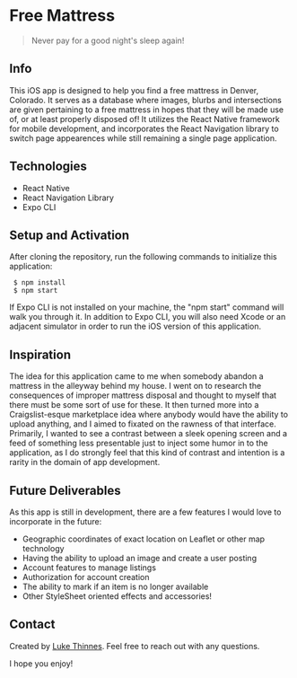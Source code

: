# Free Mattress

> Never pay for a good night's sleep again!

## Info

This iOS app is designed to help you find a free mattress in Denver, Colorado. It serves as a database where images, blurbs and intersections are given pertaining to a free mattress in hopes that they will be made use of, or at least properly disposed of! It utilizes the React Native framework for mobile development, and incorporates the React Navigation library to switch page appearences while still remaining a single page application.

## Technologies

- React Native
- React Navigation Library
- Expo CLI

## Setup and Activation

After cloning the repository, run the following commands to initialize this application:

```
 $ npm install
 $ npm start
```

If Expo CLI is not installed on your machine, the "npm start" command will walk you through it. In addition to Expo CLI, you will also need Xcode or an adjacent simulator in order to run the iOS version of this application.

## Inspiration

The idea for this application came to me when somebody abandon a mattress in the alleyway behind my house. I went on to research the consequences of improper mattress disposal and thought to myself that there must be some sort of use for these. It then turned more into a Craigslist-esque marketplace idea where anybody would have the ability to upload anything, and I aimed to fixated on the rawness of that interface. Primarily, I wanted to see a contrast between a sleek opening screen and a feed of something less presentable just to inject some humor in to the application, as I do strongly feel that this kind of contrast and intention is a rarity in the domain of app development.

## Future Deliverables

As this app is still in development, there are a few features I would love to incorporate in the future:

- Geographic coordinates of exact location on Leaflet or other map technology
- Having the ability to upload an image and create a user posting
- Account features to manage listings
- Authorization for account creation
- The ability to mark if an item is no longer available
- Other StyleSheet oriented effects and accessories!

## Contact

Created by [Luke Thinnes](https://www.linkedin.com/in/luke-thinnes-37a2a014b/). Feel free to reach out with any questions.

I hope you enjoy!
